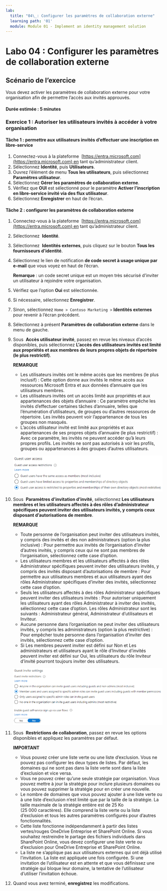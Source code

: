 ```yaml
---
lab:
  title: "04\_: Configurer les paramètres de collaboration externe"
  learning path: '01'
  module: Module 01 - Implement an identity management solution
---
```


# Labo 04 : Configurer les paramètres de collaboration externe

## Scénario de l’exercice

Vous devez activer les paramètres de collaboration externe pour votre organisation afin de permettre l’accès aux invités approuvés.

#### Durée estimée : 5 minutes

### Exercice 1 : Autoriser les utilisateurs invités à accéder à votre organisation

#### Tâche 1 : permettre aux utilisateurs invités d’effectuer une inscription en libre-service

1. Connectez-vous à la plateforme  [https://entra.microsoft.com](https://entra.microsoft.com) en tant qu’administrateur client.
2. Sélectionnez **Identité**, puis **Utilisateurs**.
3. Ouvrez l’élément de menu **Tous les utilisateurs**, puis sélectionnez **Paramètres utilisateur**.
4. Sélectionnez **Gérer les paramètres de collaboration externe**.
5. Vérifiez que **OUI** est sélectionné pour le paramètre **Activer l’inscription en libre-service invité via des flux utilisateur**.
6. Sélectionnez **Enregistrer** en haut de l’écran.

#### Tâche 2 : configurer les paramètres de collaboration externe

1. Connectez-vous à la plateforme  [https://entra.microsoft.com](https://entra.microsoft.com) en tant qu’administrateur client.
2. Sélectionnez  **Identité**.
3. Sélectionnez  **Identités externes**, puis cliquez sur le bouton **Tous les fournisseurs d’identité**.
4. Sélectionnez le lien de notification **de code secret  à usage unique par e-mail** que vous voyez en haut de l’écran.

    **Remarque** : un code secret unique est un moyen très sécurisé d’inviter un utilisateur à rejoindre votre organisation.
    
5. Vérifiez que l’option **Oui** est sélectionnée.
6. Si nécessaire, sélectionnez **Enregistrer**.
7. Sinon, sélectionnez `Home > Contoso Marketing >` **Identités externes** pour revenir à l’écran précédent.
8. Sélectionnez à présent **Paramètres de collaboration externe** dans le menu de gauche.

9. Sous  **Accès utilisateur invité**, passez en revue les niveaux d’accès disponibles, puis sélectionnez **L’accès des utilisateurs invités est limité aux propriétés et aux membres de leurs propres objets de répertoire (le plus restrictif)**.

    **REMARQUE**
    - Les utilisateurs invités ont le même accès que les membres (le plus inclusif) : Cette option donne aux invités le même accès aux ressources Microsoft Entra et aux données d’annuaire que les utilisateurs membres.
    - Les utilisateurs invités ont un accès limité aux propriétés et aux appartenances des objets d’annuaire : Ce paramètre empêche les invités d’effectuer certaines tâches d’annuaire, telles que l’énumération d’utilisateurs, de groupes ou d’autres ressources de répertoire. Les invités peuvent voir l’appartenance de tous les groupes non masqués.
    - L’accès utilisateur invité est limité aux propriétés et aux appartenances de ses propres objets d’annuaire (le plus restrictif) : Avec ce paramètre, les invités ne peuvent accéder qu’à leurs propres profils. Les invités ne sont pas autorisés à voir les profils, groupes ou appartenances à des groupes d’autres utilisateurs.

    ![Capture d’écran affichant les options de restriction d’accès des utilisateurs invités](./media/lp1-mod3-guest-user-access-restrictions.png)

10. Sous  **Paramètres d’invitation d’invité**, sélectionnez **Les utilisateurs membres et les utilisateurs affectés à des rôles d’administrateur spécifiques peuvent inviter des utilisateurs invités, y compris ceux disposant d’autorisations de membre**.

    **REMARQUE**
    - Toute personne de l’organisation peut inviter des utilisateurs invités, y compris des invités et des non administrateurs (option la plus inclusive) : Pour permettre aux invités de l’organisation d’inviter d’autres invités, y compris ceux qui ne sont pas membres de l’organisation, sélectionnez cette case d’option.
    - Les utilisateurs membres et les utilisateurs affectés à des rôles Administrateur spécifiques peuvent inviter des utilisateurs invités, y compris des invités disposant d’autorisations de membre : Pour permettre aux utilisateurs membres et aux utilisateurs ayant des rôles Administrateur spécifiques d’inviter des invités, sélectionnez cette case d’option.
    - Seuls les utilisateurs affectés à des rôles Administrateur spécifiques peuvent inviter des utilisateurs invités : Pour autoriser uniquement les utilisateurs ayant des rôles Administrateur à inviter des invités, sélectionnez cette case d’option. Les rôles Administrateur sont les suivants : Administrateur général, Administrateur d’utilisateurs et Inviteur.
    - Aucune personne dans l’organisation ne peut inviter des utilisateurs invités, y compris les administrateurs (option la plus restrictive) : Pour empêcher toute personne dans l’organisation d’inviter des invités, sélectionnez cette case d’option.
    - Si Les membres peuvent inviter est défini sur Non et Les administrateurs et utilisateurs ayant le rôle d’Inviteur d’invités peuvent inviter est défini sur Oui, les utilisateurs du rôle Inviteur d’invité pourront toujours inviter des utilisateurs.

    ![Capture d’écran affichant les paramètres d’invitation « Les invités peuvent inviter » sur « Non » mis en surbrillance](./media/lp1-mod3-guest-user-invite-settings.png)

11. Sous  **Restrictions de collaboration**, passez en revue les options disponibles et appliquez les paramètres par défaut.

    **IMPORTANT**
    - Vous pouvez créer une liste verte ou une liste d’exclusion. Vous ne pouvez pas configurer les deux types de listes. Par défaut, les domaines qui ne sont pas dans la liste verte sont dans la liste d’exclusion et vice versa.
    - Vous ne pouvez créer qu’une seule stratégie par organisation. Vous pouvez mettre à jour la stratégie pour inclure plusieurs domaines ou vous pouvez supprimer la stratégie pour en créer une nouvelle.
    - Le nombre de domaines que vous pouvez ajouter à une liste verte ou à une liste d’exclusion n’est limité que par la taille de la stratégie. La taille maximale de la stratégie entière est de 25 Ko (25 000 caractères). Elle comprend la liste verte ou la liste d’exclusion et tous les autres paramètres configurés pour d’autres fonctionnalités.
    - Cette liste fonctionne indépendamment à partir des listes vertes/rouges OneDrive Entreprise et SharePoint Online. Si vous souhaitez restreindre le partage des fichiers individuels dans SharePoint Online, vous devez configurer une liste verte ou d’exclusion pour OneDrive Entreprise et SharePoint Online.
    - La liste ne s’applique pas aux utilisateurs externes qui ont déjà utilisé l’invitation. La liste est appliquée une fois configurée. Si une invitation de l’utilisateur est en attente et que vous définissez une stratégie qui bloque leur domaine, la tentative de l’utilisateur d’utiliser l’invitation échoue.

12. Quand vous avez terminé, **enregistrez** les modifications.
